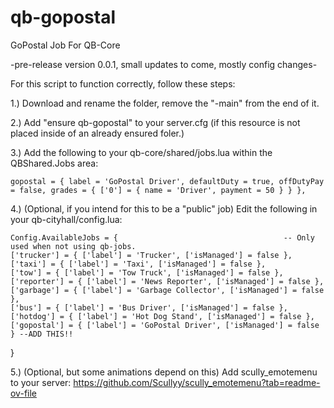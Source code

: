 # qb-gopostal
GoPostal Job For QB-Core

-pre-release version 0.0.1, small updates to come, mostly config changes-

For this script to function correctly, follow these steps:

1.) Download and rename the folder, remove the "-main" from the end of it.

2.) Add "ensure qb-gopostal" to your server.cfg (if this resource is not placed inside of an already ensured foler.)

3.) Add the following to your qb-core/shared/jobs.lua within the QBShared.Jobs area:

    gopostal = { label = 'GoPostal Driver', defaultDuty = true, offDutyPay = false, grades = { ['0'] = { name = 'Driver', payment = 50 } } },


4.) (Optional, if you intend for this to be a "public" job) Edit the following in your qb-cityhall/config.lua:

    Config.AvailableJobs = {                                     -- Only used when not using qb-jobs.
    ['trucker'] = { ['label'] = 'Trucker', ['isManaged'] = false },
    ['taxi'] = { ['label'] = 'Taxi', ['isManaged'] = false },
    ['tow'] = { ['label'] = 'Tow Truck', ['isManaged'] = false },
    ['reporter'] = { ['label'] = 'News Reporter', ['isManaged'] = false },
    ['garbage'] = { ['label'] = 'Garbage Collector', ['isManaged'] = false },
    ['bus'] = { ['label'] = 'Bus Driver', ['isManaged'] = false },
    ['hotdog'] = { ['label'] = 'Hot Dog Stand', ['isManaged'] = false },
    ['gopostal'] = { ['label'] = 'GoPostal Driver', ['isManaged'] = false } --ADD THIS!!
}

5.) (Optional, but some animations depend on this) Add scully_emotemenu to your server:
    https://github.com/Scullyy/scully_emotemenu?tab=readme-ov-file




